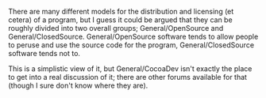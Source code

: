 There are many different models for the distribution and licensing (et cetera) of a program, but I guess it could be argued that they can be roughly divided into two overall groups; General/OpenSource and General/ClosedSource. General/OpenSource software tends to allow people to peruse and use the source code for the program, General/ClosedSource software tends not to.

This is a simplistic view of it, but General/CocoaDev isn't exactly the place to get into a real discussion of it; there are other forums available for that (though I sure don't know where they are).